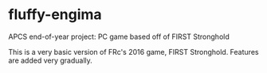 # fluffy-engima
APCS end-of-year project: PC game based off of FIRST Stronghold

This is a very basic version of FRc's 2016 game, FIRST Stronghold. Features are added very gradually. 

